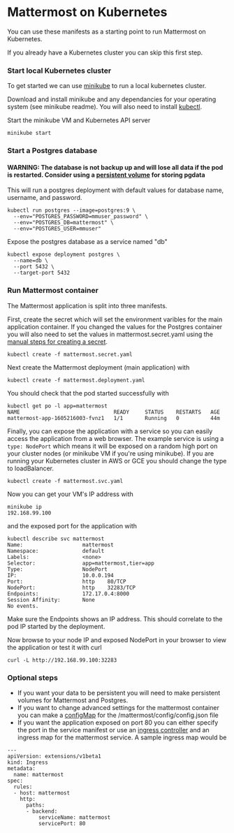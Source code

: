 Mattermost on Kubernetes
=======

You can use these manifests as a starting point to run Mattermost on Kubernetes.

If you already have a Kubernetes cluster you can skip this first step.

### Start local Kubernetes cluster

To get started we can use [minikube](https://github.com/kubernetes/minikube/) to run a local kubernetes cluster.

Download and install minikube and any dependancies for your operating system (see minikube readme). You will also need to install [kubectl](http://kubernetes.io/docs/user-guide/prereqs/).

Start the minikube VM and Kubernetes API server

```
minikube start
```

### Start a Postgres database

#### WARNING: The database is not backup up and will lose all data if the pod is restarted. Consider using a [persistent volume](http://kubernetes.io/docs/user-guide/persistent-volumes/) for storing pgdata

This will run a postgres deployment with default values for database name, username, and password.

```
kubectl run postgres --image=postgres:9 \
  --env="POSTGRES_PASSWORD=mmuser_password" \
  --env="POSTGRES_DB=mattermost" \
  --env="POSTGRES_USER=mmuser"
```
Expose the postgres database as a service named "db"
```
kubectl expose deployment postgres \
  --name=db \
  --port 5432 \
  --target-port 5432
```

### Run Mattermost container

The Mattermost application is split into three manifests.

First, create the secret which will set the environment varibles for the main application container. If you changed the values for the Postgres container you will also need to set the values in mattermost.secret.yaml using the [manual steps for creating a secret](http://kubernetes.io/docs/user-guide/secrets/#creating-a-secret-manually).
```
kubectl create -f mattermost.secret.yaml
```
Next create the Mattermost deployment (main application) with
```
kubectl create -f mattermost.deployment.yaml
```
You should check that the pod started successfully with 
```
kubectl get po -l app=mattermost
NAME                              READY     STATUS    RESTARTS   AGE
mattermost-app-1605216003-fvnz1   1/1       Running   0          44m
```

Finally, you can expose the application with a service so you can easily access the application from a web browser. The example service is using a `type: NodePort` which means it will be exposed on a random high port on your cluster nodes (or minikube VM if you're using minikube). If you are running your Kubernetes cluster in AWS or GCE you should change the type to loadBalancer.
```
kubectl create -f mattermost.svc.yaml
```
Now you can get your VM's IP address with 
```
minikube ip
192.168.99.100
```
and the exposed port for the application with
```
kubectl describe svc mattermost
Name:                   mattermost
Namespace:              default
Labels:                 <none>
Selector:               app=mattermost,tier=app
Type:                   NodePort
IP:                     10.0.0.194
Port:                   http    80/TCP
NodePort:               http    32283/TCP
Endpoints:              172.17.0.4:8000
Session Affinity:       None
No events.
```
Make sure the Endpoints shows an IP address. This should correlate to the pod IP started by the deployment.

Now browse to your node IP and exposed NodePort in your browser to view the application or test it with curl

```
curl -L http://192.168.99.100:32283
```

### Optional steps

 * If you want your data to be persistent you will need to make persistent volumes for Mattermost and Postgres.
 * If you want to change advanced settings for the mattermost container you can make a [configMap](http://blog.kubernetes.io/2016/04/configuration-management-with-containers.html) for the /mattermost/config/config.json file
 * If you want the application exposed on port 80 you can either specify the port in the service manifest or use an [ingress controller](http://kubernetes.io/docs/user-guide/ingress/#ingress-controllers) and an ingress map for the mattermost service. A sample ingress map would be
```
---
apiVersion: extensions/v1beta1
kind: Ingress
metadata:
  name: mattermost
spec:
  rules:
  - host: mattermost
    http:
      paths:
      - backend:
          serviceName: mattermost
          servicePort: 80
```
